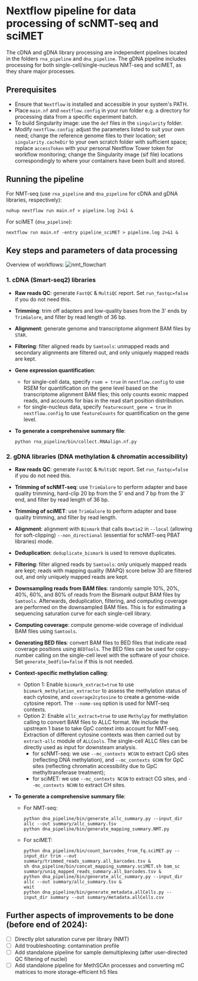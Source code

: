 # Nextflow pipeline for data processing of scNMT-seq and sciMET
The cDNA and gDNA library processing are independent pipelines located in the folders `rna_pipeline` and `dna_pipeline`. The gDNA pipeline includes processing for both single-cell/single-nucleus NMT-seq and sciMET, as they share major processes.

## Prerequisites
- Ensure that `Nextflow` is installed and accessible in your system's PATH.
- Place `main.nf` and `nextflow.config` in your run folder e.g. a directory for processing data from a specific experiment batch.
- To build Singularity image: use the `def` files in the `singularity` folder.
- Modify `nextflow.config`: adjust the parameters listed to suit your own need; change the reference genome files to their location; set `singularity.cacheDir` to your own scratch folder with sufficient space; replace `accessToken` with your personal Nextflow Tower token for workflow monitoring; change the Singularity image (sif file) locations correspondingly to where your containers have been built and stored.

## Running the pipeline
For NMT-seq (use `rna_pipeline` and `dna_pipeline` for cDNA and gDNA libraries, respectively):
```shell
nohup nextflow run main.nf > pipeline.log 2>&1 &
```

For sciMET (`dna_pipeline`):
```shell
nextflow run main.nf -entry pipeline_sciMET > pipeline.log 2>&1 &
```

## Key steps and parameters of data processing
Overview of workflows:
![nmt_flowchart](https://github.com/user-attachments/assets/41414d4f-7b92-4596-930a-cd9af254e69e)
### 1. cDNA (Smart-seq2) libraries
- **Raw reads QC**: generate `FastQC` & `MultiQC` report. Set `run_fastqc=false` if you do not need this.

- **Trimming**: trim off adapters and low-quality bases from the 3' ends by `TrimGalore`, and filter by read length of 36 bp.

- **Alignment**: generate genome and transcriptome alignment BAM files by `STAR`.

- **Filtering**: filter aligned reads by `Samtools`: unmapped reads and secondary alignments are filtered out, and only uniquely mapped reads are kept.

- **Gene expression quantification**:
  - for single-cell data, specify `rsem = true` in `nextflow.config` to use RSEM for quantification on the gene level based on the transcriptome alignment BAM files; this only counts exonic mapped reads, and accounts for bias in the read start position distribution.
  - for single-nucleus data, specify `featurecount_gene = true` in `nextflow.config` to use `featureCounts` for quantification on the gene level.

- **To generate a comprehensive summary file**:
  ```shell
  python rna_pipeline/bin/collect.RNAalign.nf.py
  ```

### 2. gDNA libraries (DNA methylation & chromatin accessibility)
- **Raw reads QC**: generate `FastQC` & `MultiQC` report. Set `run_fastqc=false` if you do not need this.

- **Trimming of scNMT-seq**: use `TrimGalore` to perform adapter and base quality trimming, hard-clip 20 bp from the 5' end and 7 bp from the 3' end, and filter by read length of 36 bp. 
  
- **Trimming of sciMET**: use `TrimGalore` to perform adapter and base quality trimming, and filter by read length. 

- **Alignment**: alignment with `Bismark` that calls `Bowtie2` in `--local` (allowing for soft-clipping) `--non_directional` (essential for scNMT-seq PBAT libraries) mode.
  
- **Deduplication**: `deduplicate_bismark` is used to remove duplicates.

- **Filtering**: filter aligned reads by `Samtools`: only uniquely mapped reads are kept; reads with mapping quality (MAPQ) score below 30 are filtered out, and only uniquely mapped reads are kept.

- **Downsampling reads from BAM files**: randomly sample 10%, 20%, 40%, 60%, and 80% of reads from the Bismark output BAM files by `Samtools`. Afterwards, deduplication, filtering, and computing coverage are performed on the downsampled BAM files. This is for estimating a sequencing saturation curve for each single-cell library.

- **Computing coverage**: compute genome-wide coverage of individual BAM files using `Samtools`.

- **Generating BED files**: convert BAM files to BED files that indicate read coverage positions using `BEDTools`. The BED files can be used for copy-number calling on the single-cell level with the software of your choice. Set `generate_bedfile=false` if this is not needed. 

- **Context-specific methylation calling**: 
  - Option 1: Enable `bismark_extract=true` to use `bismark_methylation_extractor` to assess the methylation status of each cytosine, and `coverage2cytosine` to create a genome-wide cytosine report. The `--nome-seq` option is used for NMT-seq contexts. 
  - Option 2: Enable `allc_extract=true` to use `Methylpy` for methylation calling to convert BAM files to ALLC format. We include the upstream 1 base to take GpC context into account for NMT-seq. Extraction of different cytosine contexts was then carried out by `extract-allc` module of `ALLCools`. The single-cell ALLC files can be directly used as input for downsteam analysis. 
    - for scNMT-seq: we use `--mc_contexts WCGN` to extract CpG sites (reflecting DNA methylation), and `--mc_contexts GCHN` for GpC sites (reflecting chromatin accessibility due to GpC methyltransferase treatment);
    - for sciMET: we use `--mc_contexts NCGN` to extract CG sites, and `--mc_contexts NCHN` to extract CH sites.

- **To generate a comprehensive summary file**:
  - For NMT-seq:
    ```shell
    python dna_pipeline/bin/generate_allc_summary.py --input_dir allc --out summary/allc_summary.tsv
    python dna_pipeline/bin/generate_mapping_summary.NMT.py
    ```
  - For sciMET:
    ```shell
    python dna_pipeline/bin/count_barcodes_from_fq.sciMET.py --input_dir trim --out summary/trimmed_reads_summary.all_barcodes.tsv &
    sh dna_pipeline/bin/concat_mapping_summary.sciMET.sh bam_sc summary/uniq_mapped_reads_summary.all_barcodes.tsv &
    python dna_pipeline/bin/generate_allc_summary.py --input_dir allc --out summary/allc_summary.tsv &
    wait
    python dna_pipeline/bin/generate_metadata.allCells.py --input_dir summary --out summary/metadata.allCells.csv
    ```

## Further aspects of improvements to be done (before end of 2024):
- [ ] Directly plot saturation curve per library (NMT)
- [ ] Add troubleshooting: contamination profile
- [ ] Add standalone pipeline for sample demultiplexing (after user-directed QC filtering of nuclei)
- [ ] Add standalone pipeline for MethSCAn processes and converting mC matrices to more storage-efficient h5 files

